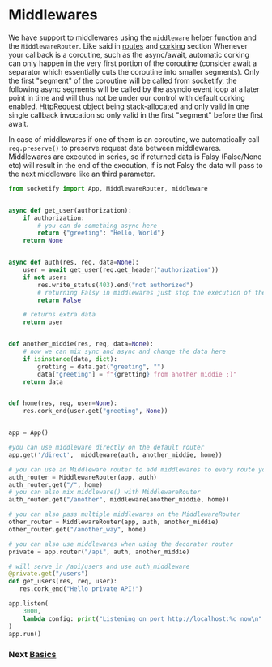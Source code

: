 # Middlewares

We have support to middlewares using the `middleware` helper function and the `MiddlewareRouter`.
Like said in [routes](routes.md) and [corking](corking.md) section Whenever your callback is a coroutine, such as the async/await, automatic corking can only happen in the very first portion of the coroutine (consider await a separator which essentially cuts the coroutine into smaller segments). Only the first "segment" of the coroutine will be called from socketify, the following async segments will be called by the asyncio event loop at a later point in time and will thus not be under our control with default corking enabled. HttpRequest object being stack-allocated and only valid in one single callback invocation so only valid in the first "segment" before the first await.

In case of middlewares if one of them is an coroutine, we automatically call `req.preserve()` to preserve request data between middlewares.
Middlewares are executed in series, so if returned data is Falsy (False/None etc) will result in the end of the execution, if is not Falsy the data will pass to the next middleware like an third parameter.



```python
from socketify import App, MiddlewareRouter, middleware


async def get_user(authorization):
    if authorization:
        # you can do something async here
        return {"greeting": "Hello, World"}
    return None


async def auth(res, req, data=None):
    user = await get_user(req.get_header("authorization"))
    if not user:
        res.write_status(403).end("not authorized")
        # returning Falsy in middlewares just stop the execution of the next middleware
        return False

    # returns extra data
    return user


def another_middie(res, req, data=None):
    # now we can mix sync and async and change the data here
    if isinstance(data, dict):
        gretting = data.get("greeting", "")
        data["greeting"] = f"{gretting} from another middie ;)"
    return data


def home(res, req, user=None):
    res.cork_end(user.get("greeting", None))


app = App()

#you can use middleware directly on the default router
app.get('/direct',  middleware(auth, another_middie, home))

# you can use an Middleware router to add middlewares to every route you set
auth_router = MiddlewareRouter(app, auth)
auth_router.get("/", home)
# you can also mix middleware() with MiddlewareRouter
auth_router.get("/another", middleware(another_middie, home))

# you can also pass multiple middlewares on the MiddlewareRouter
other_router = MiddlewareRouter(app, auth, another_middie)
other_router.get("/another_way", home)

# you can also use middlewares when using the decorator router
private = app.router("/api", auth, another_middie)

# will serve in /api/users and use auth_middleware
@private.get("/users")
def get_users(res, req, user):
   res.cork_end("Hello private API!")

app.listen(
    3000,
    lambda config: print("Listening on port http://localhost:%d now\n" % config.port),
)
app.run()

```

### Next [Basics](basics.md)